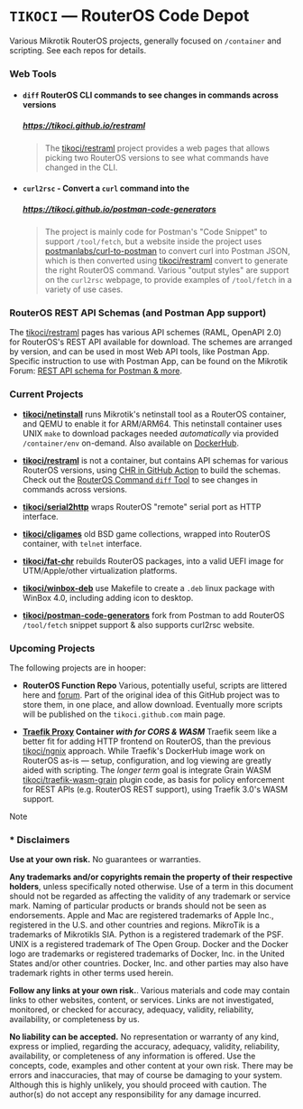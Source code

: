 # `TIKOCI` — RouterOS Code Depot

Various Mikrotik RouterOS projects, generally focused on `/container` and scripting.  See each repos for details.

### Web Tools

* #### `diff` RouterOS CLI commands to see changes in commands across versions
  ##### https://tikoci.github.io/restraml
  > The [tikoci/restraml](https://github.com/tikoci/restraml) project provides a web pages that allows picking two RouterOS versions to see what commands have changed in the CLI.  
* #### `curl2rsc` - Convert a `curl` command into the 
  ##### https://tikoci.github.io/postman-code-generators
  > The project is mainly code for Postman's "Code Snippet" to support `/tool/fetch`, but a website inside the project uses [postmanlabs/curl-to-postman](https://github.com/postmanlabs/curl-to-postman) to convert curl into Postman JSON, which is then converted using [tikoci/restraml](https://github.com/tikoci/postman-code-generators) convert to generate the right RouterOS command.  Various "output styles" are support on the `curl2rsc` webpage, to provide examples of `/tool/fetch` in a variety of use cases.


### RouterOS REST API Schemas (and Postman App support)

The [tikoci/restraml](https://github.com/tikoci/restraml) pages has various API schemes (RAML, OpenAPI 2.0) for RouterOS's REST API available for download.  The schemes are arranged by version, and can be used in most Web API tools, like Postman App.  Specific instruction to use with Postman App, can be found on the Mikrotik Forum: [
REST API schema for Postman & more](https://forum.mikrotik.com/viewtopic.php?t=199476).


### Current Projects 

* **[tikoci/netinstall](https://github.com/tikoci/netinstall)**  runs Mikrotik's netinstall tool as a RouterOS container, and QEMU to enable it for ARM/ARM64.   This netinstall container uses UNIX `make` to download packages needed _automatically_ via provided `/container/env` on-demand.  Also available on [DockerHub](https://hub.docker.com/r/ammo74/netinstall).

* **[tikoci/restraml](https://github.com/tikoci/restraml)** is not a container, but contains API schemas for various RouterOS versions, using [CHR in GitHub Action](https://github.com/tikoci/restraml/actions/runs/9308686567/job/25624622673) to build the schemas.  Check out the [RouterOS Command `diff` Tool](https://tikoci.github.io/restraml) to see changes in commands across versions.

* **[tikoci/serial2http](https://github.com/tikoci/serial2http)** wraps RouterOS "remote" serial port as HTTP interface.

* **[tikoci/cligames](https://github.com/tikoci/cligames)** old BSD game collections, wrapped into RouterOS container, with `telnet` interface.

* **[tikoci/fat-chr](https://github.com/tikoci/fat-chr)** rebuilds RouterOS packages, into a valid UEFI image for UTM/Apple/other virtualization platforms.

* **[tikoci/winbox-deb](https://github.com/tikoci/winbox-deb)** use Makefile to create a `.deb` linux package with WinBox 4.0, including adding icon to desktop.

* **[tikoci/postman-code-generators](https://github.com/tikoci/postman-code-generators)** fork from Postman to add RouterOS `/tool/fetch` snippet support & also supports curl2rsc website.


### Upcoming Projects

The following projects are in hooper:

* **RouterOS Function Repo**  Various, potentially useful, scripts are littered here and [forum](https://forum.mikrotik.com).  Part of the original idea of this GitHub project was to store them, in one place, and allow download.  Eventually more scripts will be published on the `tikoci.github.com` main page.

* **[Traefik Proxy](https://traefik.io/traefik/) Container _with for CORS & WASM_**  Traefik seem like a better fit for adding HTTP frontend on RouterOS, than the previous [tikoci/ngnix](https://github.com/tikoci/ngnix) approach.  While Traefik's DockerHub image work on RouterOS as-is — setup, configuration, and log viewing are greatly aided with scripting.  The _longer term_ goal is integrate Grain WASM [tikoci/traefik-wasm-grain](traefik-wasm-grain) plugin code, as basis for policy enforcement for REST APIs (e.g. RouterOS REST support), using Traefik 3.0's WASM support.


> [!NOTE]
> ### * Disclaimers
>
> **Use at your own risk.**  No guarantees or warranties. 
>
> **Any trademarks and/or copyrights remain the property of their respective holders**, unless specifically noted otherwise.
> Use of a term in this document should not be regarded as affecting the validity of any trademark or service mark. Naming of particular products or brands should not be seen as endorsements.
> Apple and Mac are registered trademarks of Apple Inc., registered in the U.S. and other countries and regions.
> MikroTik is a trademarks of Mikrotikls SIA.
> Python is a registered trademark of the PSF. 
> UNIX is a registered trademark of The Open Group.
> Docker and the Docker logo are trademarks or registered trademarks of Docker, Inc. in the United States and/or other countries. 
> Docker, Inc. and other parties may also have trademark rights in other terms used herein.
>
> **Follow any links at your own risk.**.  Various materials and code may contain links to other websites, content, or services.  Links are not investigated, monitored, or checked for accuracy, adequacy, validity, reliability, availability, or completeness by us.  
>
> **No liability can be accepted.**  No representation or warranty of any kind, express or implied, regarding the accuracy, adequacy, validity, reliability, availability, or completeness of any information is offered.  Use the concepts, code, examples and other content at your own risk. There may be errors and inaccuracies, that may of course be damaging to your system. Although this is highly unlikely, you should proceed with caution. The author(s) do not accept any responsibility for any damage incurred.  
